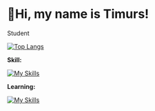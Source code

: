 # 👋Hi, my name is Timurs!
<p>Student</p>

[![Top Langs](https://github-readme-stats.vercel.app/api/top-langs/?username=19383562965)](https://github.com/19383562965/github-readme-stats)

**Skill:**

[![My Skills](https://skillicons.dev/icons?i=html,css)](https://skillicons.dev)

**Learning:**

[![My Skills](https://skillicons.dev/icons?i=js,py)](https://skillicons.dev)
